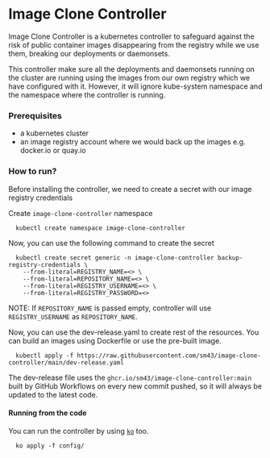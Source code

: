 # Image Clone Controller

Image Clone Controller is a kubernetes controller to safeguard against the risk of public container images disappearing from the registry while
we use them, breaking our deployments or daemonsets.

This controller make sure all the deployments and daemonsets running on the cluster are running using the images from our own registry which we
have configured with it. However, it will ignore kube-system namespace and the namespace where the controller is running.

### Prerequisites

* a kubernetes cluster
* an image registry account where we would back up the images e.g. docker.io or quay.io

### How to run?

Before installing the controller, we need to create a secret with our image registry credentials

Create `image-clone-controller` namespace
```shell
  kubectl create namespace image-clone-controller
```

Now, you can use the following command to create the secret
```shell
  kubectl create secret generic -n image-clone-controller backup-registry-credentials \
    --from-literal=REGISTRY_NAME=<> \
    --from-literal=REPOSITORY_NAME=<> \
    --from-literal=REGISTRY_USERNAME=<> \
    --from-literal=REGISTRY_PASSWORD=<> 
```
NOTE: If `REPOSITORY_NAME` is passed empty, controller will use `REGISTRY_USERNAME` as `REPOSITORY_NAME`.

Now, you can use the dev-release.yaml to create rest of the resources. You can build an images using Dockerfile or use the
pre-built image.

```shell
  kubectl apply -f https://raw.githubusercontent.com/sm43/image-clone-controller/main/dev-release.yaml
```

The dev-release file uses the `ghcr.io/sm43/image-clone-controller:main` built by GitHub Workflows on every new commit pushed, so
it will always be updated to the latest code.

#### Running from the code

You can run the controller by using [`ko`](https://github.com/google/ko) too.
```shell
  ko apply -f config/
```